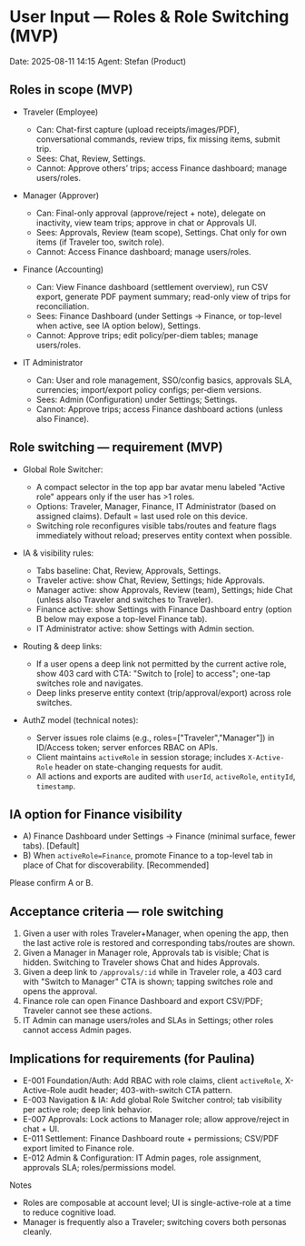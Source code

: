# User Input — Roles & Role Switching (MVP)

Date: 2025-08-11 14:15
Agent: Stefan (Product)

## Roles in scope (MVP)

- Traveler (Employee)
  - Can: Chat-first capture (upload receipts/images/PDF), conversational commands, review trips, fix missing items, submit trip.
  - Sees: Chat, Review, Settings.
  - Cannot: Approve others’ trips; access Finance dashboard; manage users/roles.

- Manager (Approver)
  - Can: Final-only approval (approve/reject + note), delegate on inactivity, view team trips; approve in chat or Approvals UI.
  - Sees: Approvals, Review (team scope), Settings. Chat only for own items (if Traveler too, switch role).
  - Cannot: Access Finance dashboard; manage users/roles.

- Finance (Accounting)
  - Can: View Finance dashboard (settlement overview), run CSV export, generate PDF payment summary; read-only view of trips for reconciliation.
  - Sees: Finance Dashboard (under Settings → Finance, or top-level when active, see IA option below), Settings.
  - Cannot: Approve trips; edit policy/per-diem tables; manage users/roles.

- IT Administrator
  - Can: User and role management, SSO/config basics, approvals SLA, currencies; import/export policy configs; per‑diem versions.
  - Sees: Admin (Configuration) under Settings; Settings.
  - Cannot: Approve trips; access Finance dashboard actions (unless also Finance).

## Role switching — requirement (MVP)

- Global Role Switcher:
  - A compact selector in the top app bar avatar menu labeled "Active role" appears only if the user has >1 roles.
  - Options: Traveler, Manager, Finance, IT Administrator (based on assigned claims). Default = last used role on this device.
  - Switching role reconfigures visible tabs/routes and feature flags immediately without reload; preserves entity context when possible.

- IA & visibility rules:
  - Tabs baseline: Chat, Review, Approvals, Settings.
  - Traveler active: show Chat, Review, Settings; hide Approvals.
  - Manager active: show Approvals, Review (team), Settings; hide Chat (unless also Traveler and switches to Traveler).
  - Finance active: show Settings with Finance Dashboard entry (option B below may expose a top-level Finance tab).
  - IT Administrator active: show Settings with Admin section.

- Routing & deep links:
  - If a user opens a deep link not permitted by the current active role, show 403 card with CTA: "Switch to [role] to access"; one-tap switches role and navigates.
  - Deep links preserve entity context (trip/approval/export) across role switches.

- AuthZ model (technical notes):
  - Server issues role claims (e.g., roles=["Traveler","Manager"]) in ID/Access token; server enforces RBAC on APIs.
  - Client maintains `activeRole` in session storage; includes `X-Active-Role` header on state-changing requests for audit.
  - All actions and exports are audited with `userId`, `activeRole`, `entityId`, `timestamp`.

## IA option for Finance visibility

- A) Finance Dashboard under Settings → Finance (minimal surface, fewer tabs). [Default]
- B) When `activeRole=Finance`, promote Finance to a top-level tab in place of Chat for discoverability. [Recommended]

Please confirm A or B.

## Acceptance criteria — role switching

1) Given a user with roles Traveler+Manager, when opening the app, then the last active role is restored and corresponding tabs/routes are shown.
2) Given a Manager in Manager role, Approvals tab is visible; Chat is hidden. Switching to Traveler shows Chat and hides Approvals.
3) Given a deep link to `/approvals/:id` while in Traveler role, a 403 card with "Switch to Manager" CTA is shown; tapping switches role and opens the approval.
4) Finance role can open Finance Dashboard and export CSV/PDF; Traveler cannot see these actions.
5) IT Admin can manage users/roles and SLAs in Settings; other roles cannot access Admin pages.

## Implications for requirements (for Paulina)

- E-001 Foundation/Auth: Add RBAC with role claims, client `activeRole`, X-Active-Role audit header; 403-with-switch CTA pattern.
- E-003 Navigation & IA: Add global Role Switcher control; tab visibility per active role; deep link behavior.
- E-007 Approvals: Lock actions to Manager role; allow approve/reject in chat + UI.
- E-011 Settlement: Finance Dashboard route + permissions; CSV/PDF export limited to Finance role.
- E-012 Admin & Configuration: IT Admin pages, role assignment, approvals SLA; roles/permissions model.

Notes
- Roles are composable at account level; UI is single-active-role at a time to reduce cognitive load.
- Manager is frequently also a Traveler; switching covers both personas cleanly.
